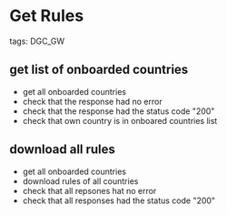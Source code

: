 # Get Rules

tags: DGC_GW

## get list of onboarded countries
* get all onboarded countries
* check that the response had no error
* check that the response had the status code "200"
* check that own country is in onboared countries list

## download all rules
* get all onboarded countries
* download rules of all countries
* check that all repsones hat no error
* check that all responses had the status code "200"
